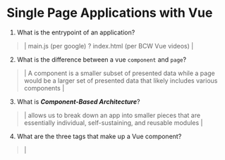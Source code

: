 # Single Page Applications with Vue
01. What is the entrypoint of an application?

  > | main.js (per google) ? index.html (per BCW Vue videos) |

02. What is the difference between a vue `component` and `page`?

  > | A component is a smaller subset of presented data while a page would be a larger set of presented data that likely includes various components |

03. What is ***Component-Based Architecture***?

  > | allows us to break down an app into smaller pieces that are essentially individual, self-sustaining, and reusable modules |

04. What are the three tags that make up a Vue component?

  > | <template>, <script>, <style> |
 
05. What are ***lifecycle hooks***? What are lifecycle hooks used for?

  > | functions that trigger actions on page load/unload - can also use for intervals |

06. Which component in Vue does the vue-router use to mount pages onto?

  > | App.vue (this Q is confusing if thinking about the 'component' figuratively) |

07. What is the difference between the `AppState` and the state object within a component?

  > | globally vs locally scoped variables and data routing  |

08. What is the responsibility of `Services` in our Vue projects?

  > | Same as in the MVC pattern  - data handling |

09. What are ***props*** and how are they used? Provide an example

  > | props are values that can get passed from parent to child components  |

10. What is the Vue method used to create watchable objects such as `state` or `AppState`?

  > | reactive |
